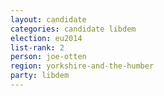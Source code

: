 ```yaml
---
layout: candidate
categories: candidate libdem
election: eu2014
list-rank: 2
person: joe-otten
region: yorkshire-and-the-humber
party: libdem
---
```


